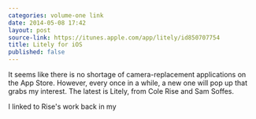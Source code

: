 ```yaml
---
categories: volume-one link
date: 2014-05-08 17:42
layout: post
source-link: https://itunes.apple.com/app/litely/id850707754
title: Litely for iOS
published: false
---
```

It seems like there is no shortage of camera-replacement applications on the App Store. However, every once in a while, a new one will pop up that grabs my interest. The latest is Litely, from Cole Rise and Sam Soffes. 

I linked to Rise's work back in my 